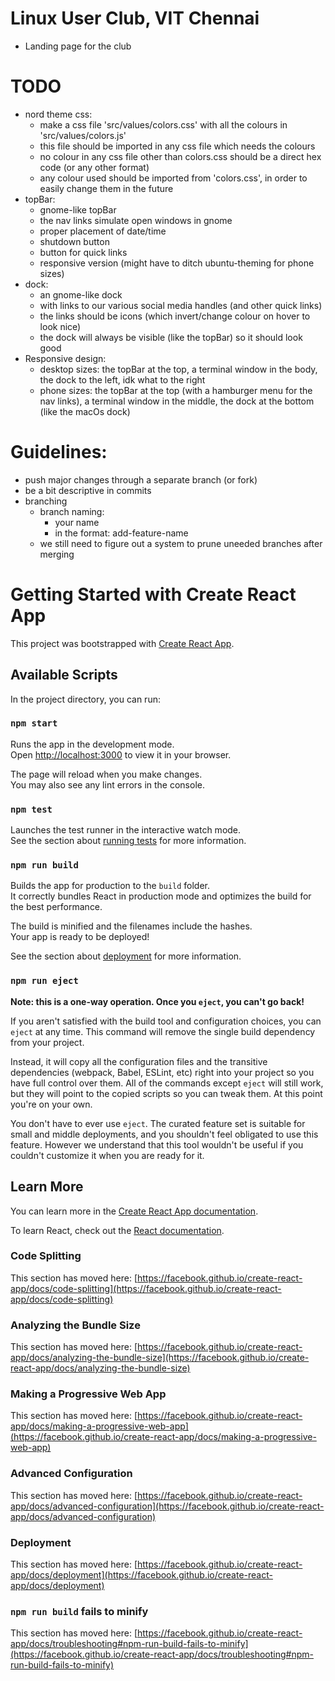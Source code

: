 # Linux User Club, VIT Chennai
- Landing page for the club

# TODO
- nord theme css:
    - make a css file 'src/values/colors.css' with all the colours in 'src/values/colors.js'
    - this file should be imported in any css file which needs the colours
    - no colour in any css file other than colors.css should be a direct hex code (or any other format)
    - any colour used should be imported from 'colors.css', in order to easily change them in the future
- topBar:
    - gnome-like topBar
    - the nav links simulate open windows in gnome
    - proper placement of date/time
    - shutdown button
    - button for quick links
    - responsive version (might have to ditch ubuntu-theming for phone sizes)
- dock:
    - an gnome-like dock
    - with links to our various social media handles (and other quick links)
    - the links should be icons (which invert/change colour on hover to look nice)
    - the dock will always be visible (like the topBar) so it should look good
- Responsive design:
    - desktop sizes: the topBar at the top, a terminal window in the body, the dock to the left, idk what to the right
    - phone sizes: the topBar at the top (with a hamburger menu for the nav links), a terminal window in the middle, the dock at the bottom (like the macOs dock)

# Guidelines:
- push major changes through a separate branch (or fork)
- be a bit descriptive in commits
- branching
    - branch naming:
        - your name
        - in the format: add-feature-name
    - we still need to figure out a system to prune uneeded branches after merging

# Getting Started with Create React App

This project was bootstrapped with [Create React App](https://github.com/facebook/create-react-app).

## Available Scripts

In the project directory, you can run:

### `npm start`

Runs the app in the development mode.\
Open [http://localhost:3000](http://localhost:3000) to view it in your browser.

The page will reload when you make changes.\
You may also see any lint errors in the console.

### `npm test`

Launches the test runner in the interactive watch mode.\
See the section about [running tests](https://facebook.github.io/create-react-app/docs/running-tests) for more information.

### `npm run build`

Builds the app for production to the `build` folder.\
It correctly bundles React in production mode and optimizes the build for the best performance.

The build is minified and the filenames include the hashes.\
Your app is ready to be deployed!

See the section about [deployment](https://facebook.github.io/create-react-app/docs/deployment) for more information.

### `npm run eject`

**Note: this is a one-way operation. Once you `eject`, you can't go back!**

If you aren't satisfied with the build tool and configuration choices, you can `eject` at any time. This command will remove the single build dependency from your project.

Instead, it will copy all the configuration files and the transitive dependencies (webpack, Babel, ESLint, etc) right into your project so you have full control over them. All of the commands except `eject` will still work, but they will point to the copied scripts so you can tweak them. At this point you're on your own.

You don't have to ever use `eject`. The curated feature set is suitable for small and middle deployments, and you shouldn't feel obligated to use this feature. However we understand that this tool wouldn't be useful if you couldn't customize it when you are ready for it.

## Learn More

You can learn more in the [Create React App documentation](https://facebook.github.io/create-react-app/docs/getting-started).

To learn React, check out the [React documentation](https://reactjs.org/).

### Code Splitting

This section has moved here: [https://facebook.github.io/create-react-app/docs/code-splitting](https://facebook.github.io/create-react-app/docs/code-splitting)

### Analyzing the Bundle Size

This section has moved here: [https://facebook.github.io/create-react-app/docs/analyzing-the-bundle-size](https://facebook.github.io/create-react-app/docs/analyzing-the-bundle-size)

### Making a Progressive Web App

This section has moved here: [https://facebook.github.io/create-react-app/docs/making-a-progressive-web-app](https://facebook.github.io/create-react-app/docs/making-a-progressive-web-app)

### Advanced Configuration

This section has moved here: [https://facebook.github.io/create-react-app/docs/advanced-configuration](https://facebook.github.io/create-react-app/docs/advanced-configuration)

### Deployment

This section has moved here: [https://facebook.github.io/create-react-app/docs/deployment](https://facebook.github.io/create-react-app/docs/deployment)

### `npm run build` fails to minify

This section has moved here: [https://facebook.github.io/create-react-app/docs/troubleshooting#npm-run-build-fails-to-minify](https://facebook.github.io/create-react-app/docs/troubleshooting#npm-run-build-fails-to-minify)
